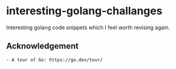 # interesting-golang-challanges
Interesting golang code snippets which I feel worth revising again.

## Acknowledgement
```
- A tour of Go: https://go.dev/tour/
```